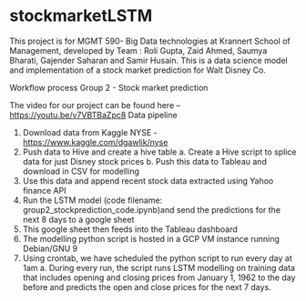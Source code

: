 # stockmarketLSTM
This project is for MGMT 590- Big Data technologies at Krannert School of Management, developed by Team : Roli Gupta, Zaid Ahmed, Saumya Bharati, Gajender Saharan and Samir Husain. This is a data science model and implementation of a stock market prediction for Walt Disney Co.


Workflow process
Group 2 - Stock market prediction

The video for our project can be found here – 
https://youtu.be/v7VBTBaZpc8
Data pipeline
1.	Download data from Kaggle NYSE - https://www.kaggle.com/dgawlik/nyse
2.	Push data to Hive and create a hive table
  a.	Create a Hive script to splice data for just Disney stock prices
  b.	Push this data to Tableau and download in CSV for modelling
3.	Use this data and append recent stock data extracted using Yahoo finance API
4.	Run the LSTM model (code filename: group2_stockprediction_code.ipynb)and send the predictions for the next 8 days to a google sheet
5.	This google sheet then feeds into the Tableau dashboard
6.	The modelling python script is hosted in a GCP VM instance running Debian/GNU 9
7.	Using crontab, we have scheduled the python script to run every day at 1am
  a.	During every run, the script runs LSTM modelling on training data that includes opening and closing prices from January 1, 1962 to the day before and predicts the open and close prices for the next 7 days.
 
